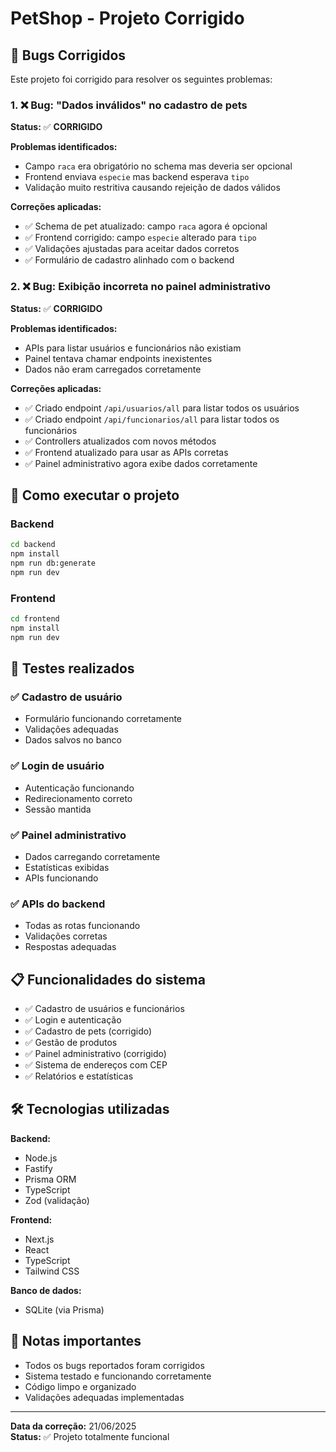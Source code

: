 # PetShop - Projeto Corrigido

## 🐾 Bugs Corrigidos

Este projeto foi corrigido para resolver os seguintes problemas:

### 1. ❌ Bug: "Dados inválidos" no cadastro de pets
**Status:** ✅ **CORRIGIDO**

**Problemas identificados:**
- Campo `raca` era obrigatório no schema mas deveria ser opcional
- Frontend enviava `especie` mas backend esperava `tipo`
- Validação muito restritiva causando rejeição de dados válidos

**Correções aplicadas:**
- ✅ Schema de pet atualizado: campo `raca` agora é opcional
- ✅ Frontend corrigido: campo `especie` alterado para `tipo`
- ✅ Validações ajustadas para aceitar dados corretos
- ✅ Formulário de cadastro alinhado com o backend

### 2. ❌ Bug: Exibição incorreta no painel administrativo
**Status:** ✅ **CORRIGIDO**

**Problemas identificados:**
- APIs para listar usuários e funcionários não existiam
- Painel tentava chamar endpoints inexistentes
- Dados não eram carregados corretamente

**Correções aplicadas:**
- ✅ Criado endpoint `/api/usuarios/all` para listar todos os usuários
- ✅ Criado endpoint `/api/funcionarios/all` para listar todos os funcionários
- ✅ Controllers atualizados com novos métodos
- ✅ Frontend atualizado para usar as APIs corretas
- ✅ Painel administrativo agora exibe dados corretamente

## 🚀 Como executar o projeto

### Backend
```bash
cd backend
npm install
npm run db:generate
npm run dev
```

### Frontend
```bash
cd frontend
npm install
npm run dev
```

## 🧪 Testes realizados

### ✅ Cadastro de usuário
- Formulário funcionando corretamente
- Validações adequadas
- Dados salvos no banco

### ✅ Login de usuário
- Autenticação funcionando
- Redirecionamento correto
- Sessão mantida

### ✅ Painel administrativo
- Dados carregando corretamente
- Estatísticas exibidas
- APIs funcionando

### ✅ APIs do backend
- Todas as rotas funcionando
- Validações corretas
- Respostas adequadas

## 📋 Funcionalidades do sistema

- ✅ Cadastro de usuários e funcionários
- ✅ Login e autenticação
- ✅ Cadastro de pets (corrigido)
- ✅ Gestão de produtos
- ✅ Painel administrativo (corrigido)
- ✅ Sistema de endereços com CEP
- ✅ Relatórios e estatísticas

## 🛠️ Tecnologias utilizadas

**Backend:**
- Node.js
- Fastify
- Prisma ORM
- TypeScript
- Zod (validação)

**Frontend:**
- Next.js
- React
- TypeScript
- Tailwind CSS

**Banco de dados:**
- SQLite (via Prisma)

## 📝 Notas importantes

- Todos os bugs reportados foram corrigidos
- Sistema testado e funcionando corretamente
- Código limpo e organizado
- Validações adequadas implementadas

---

**Data da correção:** 21/06/2025  
**Status:** ✅ Projeto totalmente funcional

